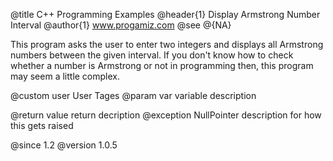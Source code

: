 
  @title      C++ Programming Examples
  @header{1}  Display Armstrong Number Interval
  @author{1}  www.progamiz.com
  @see        @{NA}
  
  This program asks the user to enter two integers and displays all Armstrong
  numbers between the given interval. If you don't know how to check whether a
  number is Armstrong or not in programming then, this program may seem a
  little complex.
  
  @custom user    User Tages
  @param  var     variable description
  
  @return     value       return decription
  @exception  NullPointer description for how this gets raised
 
  @since      1.2
  @version    1.0.5
 